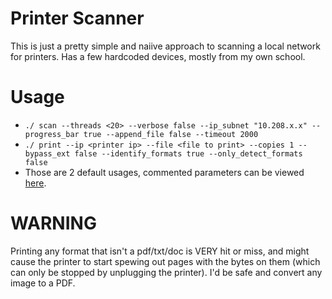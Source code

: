 # Printer Scanner
This is just a pretty simple and naiive approach to scanning a local network for printers.
Has a few hardcoded devices, mostly from my own school.

# Usage
- `./ scan --threads <20> --verbose false --ip_subnet "10.208.x.x" --progress_bar true --append_file false --timeout 2000`
- `./ print --ip <printer ip> --file <file to print> --copies 1 --bypass_ext false --identify_formats true --only_detect_formats false`
- Those are 2 default usages, commented parameters can be viewed [here](https://github.com/Coops0/printer-scanner/blob/master/src/main.rs#L16).

# WARNING
Printing any format that isn't a pdf/txt/doc is VERY hit or miss, and might cause the printer to start spewing out pages with the bytes on them (which can only be stopped by unplugging the printer). I'd be safe and convert any image to a PDF.

